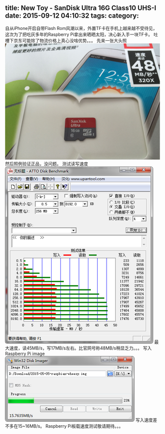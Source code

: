 title: New Toy - SanDisk Ultra 16G Class10 UHS-I
date: 2015-09-12 04:10:32
tags:
category:
---
自从iPhone开启自带Flash Rom风潮以来，外置TF卡在手机上越来越不受待见，这次为了把吃灰多年的Raspberry Pi拿出来晒晒太阳，决心新入手一块TF卡。
吐槽下京东可能除了物流价格上真心没啥优势。。。
先来一张大头照
![美照](/img/20150912041903.jpg)
然后照例验证正品，没问题。
测试读写速度
![ATTO Disk BenchMark](/img/2015-09-12_035642.png)
最大速度，读45MB/s，写17MB/s左右。比官网号称48MB/s稍显乏力。。。
写入Raspberry Pi image
![Win32 Disk Imager](/img/2015-09-12_040514.png)
写入速度差不多在15~16MB/s。
Raspberry Pi板载速度测试敬请期待。。。